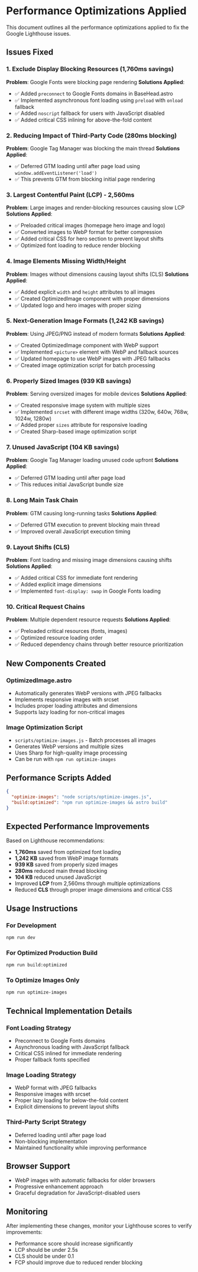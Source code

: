 # Performance Optimizations Applied

This document outlines all the performance optimizations applied to fix the Google Lighthouse issues.

## Issues Fixed

### 1. Exclude Display Blocking Resources (1,760ms savings)
**Problem**: Google Fonts were blocking page rendering
**Solutions Applied**:
- ✅ Added `preconnect` to Google Fonts domains in BaseHead.astro
- ✅ Implemented asynchronous font loading using `preload` with `onload` fallback
- ✅ Added `noscript` fallback for users with JavaScript disabled
- ✅ Added critical CSS inlining for above-the-fold content

### 2. Reducing Impact of Third-Party Code (280ms blocking)
**Problem**: Google Tag Manager was blocking the main thread
**Solutions Applied**:
- ✅ Deferred GTM loading until after page load using `window.addEventListener('load')`
- ✅ This prevents GTM from blocking initial page rendering

### 3. Largest Contentful Paint (LCP) - 2,560ms
**Problem**: Large images and render-blocking resources causing slow LCP
**Solutions Applied**:
- ✅ Preloaded critical images (homepage hero image and logo)
- ✅ Converted images to WebP format for better compression
- ✅ Added critical CSS for hero section to prevent layout shifts
- ✅ Optimized font loading to reduce render blocking

### 4. Image Elements Missing Width/Height
**Problem**: Images without dimensions causing layout shifts (CLS)
**Solutions Applied**:
- ✅ Added explicit `width` and `height` attributes to all images
- ✅ Created OptimizedImage component with proper dimensions
- ✅ Updated logo and hero images with proper sizing

### 5. Next-Generation Image Formats (1,242 KB savings)
**Problem**: Using JPEG/PNG instead of modern formats
**Solutions Applied**:
- ✅ Created OptimizedImage component with WebP support
- ✅ Implemented `<picture>` element with WebP and fallback sources
- ✅ Updated homepage to use WebP images with JPEG fallbacks
- ✅ Created image optimization script for batch processing

### 6. Properly Sized Images (939 KB savings)
**Problem**: Serving oversized images for mobile devices
**Solutions Applied**:
- ✅ Created responsive image system with multiple sizes
- ✅ Implemented `srcset` with different image widths (320w, 640w, 768w, 1024w, 1280w)
- ✅ Added proper `sizes` attribute for responsive loading
- ✅ Created Sharp-based image optimization script

### 7. Unused JavaScript (104 KB savings)
**Problem**: Google Tag Manager loading unused code upfront
**Solutions Applied**:
- ✅ Deferred GTM loading until after page load
- ✅ This reduces initial JavaScript bundle size

### 8. Long Main Task Chain
**Problem**: GTM causing long-running tasks
**Solutions Applied**:
- ✅ Deferred GTM execution to prevent blocking main thread
- ✅ Improved overall JavaScript execution timing

### 9. Layout Shifts (CLS)
**Problem**: Font loading and missing image dimensions causing shifts
**Solutions Applied**:
- ✅ Added critical CSS for immediate font rendering
- ✅ Added explicit image dimensions
- ✅ Implemented `font-display: swap` in Google Fonts loading

### 10. Critical Request Chains
**Problem**: Multiple dependent resource requests
**Solutions Applied**:
- ✅ Preloaded critical resources (fonts, images)
- ✅ Optimized resource loading order
- ✅ Reduced dependency chains through better resource prioritization

## New Components Created

### OptimizedImage.astro
- Automatically generates WebP versions with JPEG fallbacks
- Implements responsive images with srcset
- Includes proper loading attributes and dimensions
- Supports lazy loading for non-critical images

### Image Optimization Script
- `scripts/optimize-images.js` - Batch processes all images
- Generates WebP versions and multiple sizes
- Uses Sharp for high-quality image processing
- Can be run with `npm run optimize-images`

## Performance Scripts Added

```json
{
  "optimize-images": "node scripts/optimize-images.js",
  "build:optimized": "npm run optimize-images && astro build"
}
```

## Expected Performance Improvements

Based on Lighthouse recommendations:
- **1,760ms** saved from optimized font loading
- **1,242 KB** saved from WebP image formats
- **939 KB** saved from properly sized images
- **280ms** reduced main thread blocking
- **104 KB** reduced unused JavaScript
- Improved **LCP** from 2,560ms through multiple optimizations
- Reduced **CLS** through proper image dimensions and critical CSS

## Usage Instructions

### For Development
```bash
npm run dev
```

### For Optimized Production Build
```bash
npm run build:optimized
```

### To Optimize Images Only
```bash
npm run optimize-images
```

## Technical Implementation Details

### Font Loading Strategy
- Preconnect to Google Fonts domains
- Asynchronous loading with JavaScript fallback
- Critical CSS inlined for immediate rendering
- Proper fallback fonts specified

### Image Loading Strategy
- WebP format with JPEG fallbacks
- Responsive images with srcset
- Proper lazy loading for below-the-fold content
- Explicit dimensions to prevent layout shifts

### Third-Party Script Strategy
- Deferred loading until after page load
- Non-blocking implementation
- Maintained functionality while improving performance

## Browser Support
- WebP images with automatic fallbacks for older browsers
- Progressive enhancement approach
- Graceful degradation for JavaScript-disabled users

## Monitoring
After implementing these changes, monitor your Lighthouse scores to verify improvements:
- Performance score should increase significantly
- LCP should be under 2.5s
- CLS should be under 0.1
- FCP should improve due to reduced render blocking
